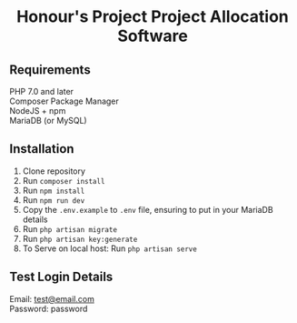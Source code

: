 <h1 align="center">
Honour's Project
Project Allocation Software
</h1>

## Requirements

PHP 7.0 and later  
Composer Package Manager  
NodeJS + npm  
MariaDB (or MySQL)

## Installation

1. Clone repository
1. Run `composer install`
1. Run `npm install`
1. Run `npm run dev`
1. Copy the `.env.example` to `.env` file, ensuring to put in your MariaDB details
1. Run `php artisan migrate`
1. Run `php artisan key:generate`
1. To Serve on local host: Run `php artisan serve`


## Test Login Details

Email: test@email.com
<br>
Password: password
